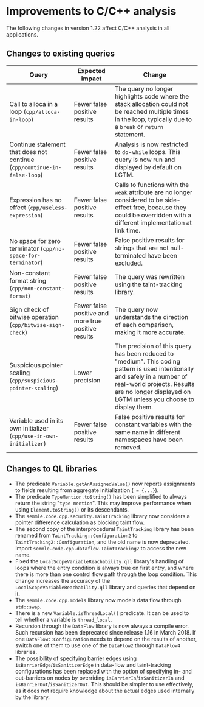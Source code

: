 # Improvements to C/C++ analysis

The following changes in version 1.22 affect C/C++ analysis in all applications.

## Changes to existing queries

| **Query**                  | **Expected impact**    | **Change**                                                       |
|----------------------------|------------------------|------------------------------------------------------------------|
| Call to alloca in a loop (`cpp/alloca-in-loop`) | Fewer false positive results | The query no longer highlights code where the stack allocation could not be reached multiple times in the loop, typically due to a `break` or `return` statement. |
| Continue statement that does not continue (`cpp/continue-in-false-loop`) | Fewer false positive results | Analysis is now restricted to `do`-`while` loops. This query is now run and displayed by default on LGTM. |
| Expression has no effect (`cpp/useless-expression`) | Fewer false positive results | Calls to functions with the `weak` attribute are no longer considered to be side-effect free, because they could be overridden with a different implementation at link time. |
| No space for zero terminator (`cpp/no-space-for-terminator`) | Fewer false positive results | False positive results for strings that are not null-terminated have been excluded. |
| Non-constant format string (`cpp/non-constant-format`) | Fewer false positive results | The query was rewritten using the taint-tracking library. |
| Sign check of bitwise operation (`cpp/bitwise-sign-check`) | Fewer false positive and more true positive results | The query now understands the direction of each comparison, making it more accurate. |
| Suspicious pointer scaling (`cpp/suspicious-pointer-scaling`) | Lower precision | The precision of this query has been reduced to "medium". This coding pattern is used intentionally and safely in a number of real-world projects. Results are no longer displayed on LGTM unless you choose to display them. |
| Variable used in its own initializer (`cpp/use-in-own-initializer`) | Fewer false positive results | False positive results for constant variables with the same name in different namespaces have been removed. |

## Changes to QL libraries

- The predicate `Variable.getAnAssignedValue()` now reports assignments to fields resulting from aggregate initialization (` = {...}`).
- The predicate `TypeMention.toString()` has been simplified to always return the string "`type mention`".  This may improve performance when using `Element.toString()` or its descendants.
- The `semmle.code.cpp.security.TaintTracking` library now considers a pointer difference calculation as blocking taint flow.
- The second copy of the interprocedural `TaintTracking` library has been renamed from `TaintTracking::Configuration2` to `TaintTracking2::Configuration`, and the old name is now deprecated. Import `semmle.code.cpp.dataflow.TaintTracking2` to access the new name.
- Fixed the `LocalScopeVariableReachability.qll` library's handling of loops where the entry condition is always true on first entry, and where there is more than one control flow path through the loop condition. This change increases the accuracy of the `LocalScopeVariableReachability.qll` library and queries that depend on it.
- The `semmle.code.cpp.models` library now models data flow through `std::swap`.
- There is a new `Variable.isThreadLocal()` predicate. It can be used to tell whether a variable is `thread_local`.
- Recursion through the `DataFlow` library is now always a compile error. Such recursion has been deprecated since release 1.16 in March 2018. If one `DataFlow::Configuration` needs to depend on the results of another, switch one of them to use one of the `DataFlow2` through `DataFlow4` libraries.
- The possibility of specifying barrier edges using
  `isBarrierEdge`/`isSanitizerEdge` in data-flow and taint-tracking
  configurations has been replaced with the option of specifying in- and
  out-barriers on nodes by overriding `isBarrierIn`/`isSanitizerIn` and
  `isBarrierOut`/`isSanitizerOut`. This should be simpler to use effectively,
  as it does not require knowledge about the actual edges used internally by
  the library.
